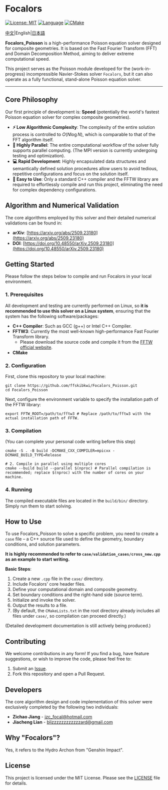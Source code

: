 # Focalors

[![License: MIT](https://img.shields.io/badge/License-MIT-yellow.svg)](https://opensource.org/licenses/MIT)
[![Language](https://img.shields.io/badge/Language-C%2B%2B-blue.svg)](https://isocpp.org/)
[![CMake](https://img.shields.io/badge/Build-CMake-green.svg)](https://cmake.org/)

[中文](README.md)|English|[日本語](README_ja.md)

**Focalors_Poisson** is a high-performance Poisson equation solver designed for composite geometries. It is based on the Fast Fourier Transform (FFT) and Domain Decomposition Method, aiming to deliver extreme computational speed.

This project serves as the Poisson module developed for the (work-in-progress) incompressible Navier-Stokes solver `Focalors`, but it can also operate as a fully functional, stand-alone Poisson equation solver.

---

## Core Philosophy

Our first principle of development is: **Speed** (potentially the world's fastest Poisson equation solver for complex composite geometries).

*   **⚡️ Low Algorithmic Complexity**: The complexity of the entire solution process is controlled to $O(N \log N)$, which is comparable to that of the FFT algorithm itself.
*   **🚀 Highly Parallel**: The entire computational workflow of the solver fully supports parallel computing. (The MPI version is currently undergoing testing and optimization).
*   **💻 Rapid Development**: Highly encapsulated data structures and semantically defined solution procedures allow users to avoid tedious, repetitive configurations and focus on the solution itself.
*   **🔧 Easy to Use**: Only a standard C++ compiler and the FFTW library are required to effortlessly compile and run this project, eliminating the need for complex dependency configurations.

## Algorithm and Numerical Validation

The core algorithms employed by this solver and their detailed numerical validations can be found in:

*   **arXiv**: [https://arxiv.org/abs/2509.23180](https://arxiv.org/abs/2509.23180)
*   **DOI**: [https://doi.org/10.48550/arXiv.2509.23180](https://doi.org/10.48550/arXiv.2509.23180)

## Getting Started

Please follow the steps below to compile and run Focalors in your local environment.

### 1. Prerequisites

All development and testing are currently performed on Linux, so **it is recommended to use this solver on a Linux system**, ensuring that the system has the following software/packages:

*   **C++ Compiler**: Such as GCC (g++) or Intel C++ Compiler.
*   **FFTW3**: Currently the most well-known high-performance Fast Fourier Transform library.
    *   Please download the source code and compile it from the [FFTW official website](http://www.fftw.org/download.html).
*   **CMake**

### 2. Configuration

First, clone this repository to your local machine:
```shell
git clone https://github.com/ffskibkwi/Focalors_Poisson.git
cd Focalors_Poisson
```

Next, configure the environment variable to specify the installation path of the FFTW library:
```shell
export FFTW_ROOT=/path/to/fftw3 # Replace /path/to/fftw3 with the actual installation path of FFTW.
```

### 3. Compilation

(You can complete your personal code writing before this step)

```shell
cmake -S . -B build -DCMAKE_CXX_COMPILER=mpicxx -DCMAKE_BUILD_TYPE=Release

# 2. Compile in parallel using multiple cores
cmake --build build --parallel $(nproc) # Parallel compilation is recommended; replace $(nproc) with the number of cores on your machine.
```

### 4. Running

The compiled executable files are located in the `build/bin/` directory. Simply run them to start solving.

## How to Use

To use Focalors_Poisson to solve a specific problem, you need to create a `case` file – a C++ source file used to define the geometry, boundary conditions, and solution parameters.

**It is highly recommended to refer to `case/validation_cases/cross_new.cpp` as an example to start writing.**

**Basic Steps**:
1.  Create a new `.cpp` file in the `case/` directory.
2.  Include Focalors' core header files.
3.  Define your computational domain and composite geometry.
4.  Set boundary conditions and the right-hand side (source term).
5.  Initialize and invoke the solver.
6.  Output the results to a file.
7.  (By default, the `CMakeLists.txt` in the root directory already includes all files under `case/`, so compilation can proceed directly.)

(Detailed development documentation is still actively being produced.)

## Contributing

We welcome contributions in any form! If you find a bug, have feature suggestions, or wish to improve the code, please feel free to:
1.  Submit an [Issue](https://github.com/your-username/Focalors/issues).
2.  Fork this repository and open a Pull Request.

## Developers

The core algorithm design and code implementation of this solver were exclusively completed by the following two individuals:

*   **Zichao Jiang** - [jzc_focal@hotmail.com](mailto:jzc_focal@hotmail.com)
*   **Jiacheng Lian** - [blizzzzzzzzzzzzard@gmail.com](mailto:blizzzzzzzzzzzzard@gmail.com)

## Why "Focalors"?

Yes, it refers to the Hydro Archon from "Genshin Impact".

## License

This project is licensed under the MIT License. Please see the [LICENSE](LICENSE) file for details.